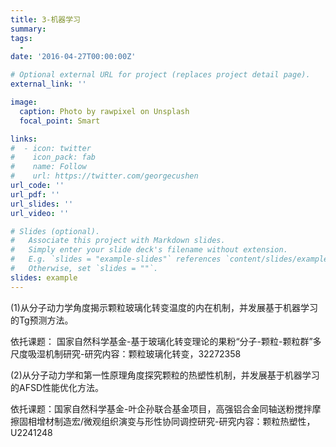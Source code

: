 ```yaml
---
title: 3-机器学习
summary: 
tags:
  - 
date: '2016-04-27T00:00:00Z'

# Optional external URL for project (replaces project detail page).
external_link: ''

image:
  caption: Photo by rawpixel on Unsplash
  focal_point: Smart

links:
#  - icon: twitter
#    icon_pack: fab
#    name: Follow
#    url: https://twitter.com/georgecushen
url_code: ''
url_pdf: ''
url_slides: ''
url_video: ''

# Slides (optional).
#   Associate this project with Markdown slides.
#   Simply enter your slide deck's filename without extension.
#   E.g. `slides = "example-slides"` references `content/slides/example-slides.md`.
#   Otherwise, set `slides = ""`.
slides: example
---
```


(1)从分子动力学角度揭示颗粒玻璃化转变温度的内在机制，并发展基于机器学习的Tg预测方法。

依托课题： 国家自然科学基金-基于玻璃化转变理论的果粉“分子-颗粒-颗粒群”多尺度吸湿机制研究-研究内容：颗粒玻璃化转变，32272358


(2)从分子动力学和第一性原理角度探究颗粒的热塑性机制，并发展基于机器学习的AFSD性能优化方法。

依托课题：国家自然科学基金-叶企孙联合基金项目，高强铝合金同轴送粉搅拌摩擦固相增材制造宏/微观组织演变与形性协同调控研究-研究内容：颗粒热塑性，U2241248
